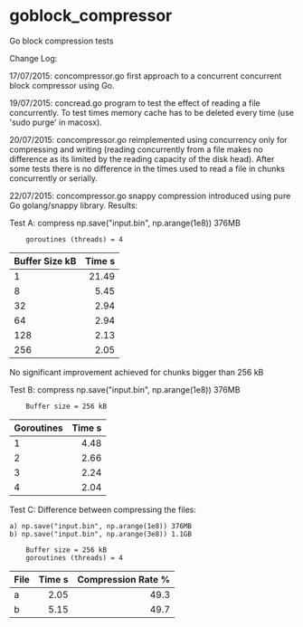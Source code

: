 # goblock_compressor
Go block compression tests

Change Log:

17/07/2015: concompressor.go first approach to a concurrent concurrent block compressor using Go.

19/07/2015: concread.go program to test the effect of reading a file concurrently. To test times memory cache has to be deleted every time (use 'sudo purge' in macosx).
 
20/07/2015: concompressor.go reimplemented using concurrency only for compressing and writing (reading concurrently from a file makes no difference as its limited by the reading capacity of the disk head). After some tests there is no difference in the times used to read a file in chunks concurrently or serially. 

22/07/2015: concompressor.go snappy compression introduced using pure Go golang/snappy library. Results:

Test A: compress np.save("input.bin", np.arange(1e8)) 376MB

        goroutines (threads) = 4

| Buffer Size  kB | Time s  |
| --------------- | -------:|
| 1               | 21.49   |
| 8               | 5.45    |
| 32              | 2.94    |
| 64              | 2.94    |
| 128             | 2.13    |
| 256             | 2.05    |

No significant improvement achieved for chunks bigger than 256 kB

Test B: compress np.save("input.bin", np.arange(1e8)) 376MB
         
        Buffer size = 256 kB

| Goroutines      | Time s  |
| --------------- | -------:|
| 1               | 4.48    |
| 2               | 2.66    |
| 3               | 2.24    |
| 4               | 2.04    |

Test C: Difference between compressing the files:

    a) np.save("input.bin", np.arange(1e8)) 376MB
    b) np.save("input.bin", np.arange(3e8)) 1.1GB

        Buffer size = 256 kB
        goroutines (threads) = 4

| File      | Time s  | Compression Rate %  |
| --------- | -------:| -------------------:|
| a         | 2.05    | 49.3                |
| b         | 5.15    | 49.7                |

